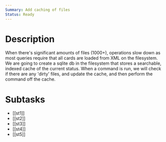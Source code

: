 ```yaml
---
Summary: Add caching of files
Status: Ready
---
```


# Description

When there's significant amounts of files (1000+), operations slow down as most
queries require that all cards are loaded from XML on the filesystem. We are
going to create a sqlite db in the filesystem that stores a searchable, indexed
cache of the current status. When a command is run, we will check if there are
any 'dirty' files, and update the cache, and then perform the command off the
cache.

# Subtasks

-   [[st1]]
-   [[st2]]
-   [[st3]]
-   [[st4]]
-   [[st5]]

